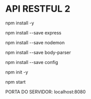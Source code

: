 # API RESTFUL 2

npm install -y

npm install --save express

npm install --save nodemon

npm install --save body-parser

npm install --save config

npm init -y

npm start

PORTA DO SERVIDOR: localhost:8080
